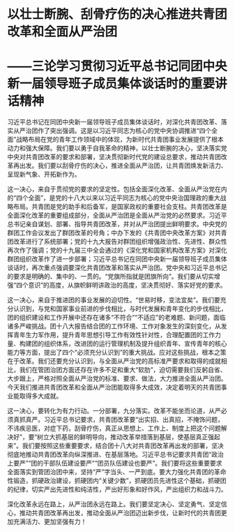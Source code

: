 # 以壮士断腕、刮骨疗伤的决心推进共青团改革和全面从严治团
# ——三论学习贯彻习近平总书记同团中央新一届领导班子成员集体谈话时的重要讲话精神

习近平总书记在同团中央新一届领导班子成员集体谈话时，对深化共青团改革、落实从严治团作了突出强调。这是以习近平同志为核心的党中央协调推进“四个全面”战略布局在党的青年工作领域中的体现，为新时代共青团事业发展提供了根本动力和强大保障。我们要以勇于自我革命的精神，以壮士断腕的决心，坚决落实党中央对共青团改革的要求和部署，坚决贯彻新时代党的建设总要求，推动共青团改革再出发。我们要以刮骨疗伤的决心，推进全面从严治团，让共青团焕发新活力、呈现新气象、开拓新作为。

这一决心，来自于贯彻党的要求的坚定性。包括全面深化改革、全面从严治党在内的“四个全面”，是党的十八大以来以习近平同志为核心的党中央治国理政的重大战略布局。共青团是党的助手和后备军，是国家政权的重要社会支柱。共青团改革是全面深化改革的重要组成部分，全面从严治团是全面从严治党的必然要求。习近平总书记亲自谋划、部署、指导共青团改革，并对从严治团提出鲜明要求。中央党的群团工作会议发出了群团改革的号角；中办下发的《共青团中央改革方案》对共青团改革进行了系统部署；党的十九大报告对群团组织增强政治性、先进性、群众性再次作了强调；党的十九届三中全会通过的《深化党和国家机构改革方案》对深化群团组织改革作了进一步部署；习近平总书记在同团中央新一届领导班子成员集体谈话时，再次重点强调要深化共青团改革和落实从严治团。党中央和习近平总书记的要求是明确的、集中的、一贯的。“党旗所指就是团旗所向”。我们要从切实增强“四个意识”的高度，从旗帜鲜明讲政治的高度，坚决贯彻好、落实好党的要求。

这一决心，来自于推进团的事业发展的迫切性。“世易时移，变法宜矣”。我们要充分认识到，与党和国家事业前进的步伐相比，与时代发展和青年变化的步伐相比，团的组织建设和工作开展中还存在诸多“不符合”“不适应”的老难题、新问题，面临诸多严峻挑战。团十八大报告结合团的工作环境、工作对象发生的深刻变化，从发挥青年生力军作用，提升青年思想引导工作有效性针对性，合理配置团的工作力量、构建团的组织体系，改进团的运行管理机制及提升组织青年、宣传青年的核心能力等方面，提出了四个“必须充分认识到”的重大挑战。应对这些挑战，根本之策在于改革。我们还要充分认识到，与全面从严治党的高标准严要求和取得的成就相比，我们在管团治团方面还存在许多不足和重大“软肋”，迫切需要我们反躬自省、大步跟上，严格对照全面从严治党的标准、要求、做法，大力推进全面从严治团。今天我们推进共青团改革和全面从严治团能取得多大成效，决定着明天的共青团事业能取得多大成就。

这一决心，要转化为有力行动。一分部署，九分落实。改革不能坐而论道，从严必须真抓真严。习近平总书记要求，共青团改革要“出实招、出真招，不掩饰问题，不讳疾忌医，对症下药，刮骨疗伤，真正从思想上、工作上、制度上把这个问题解决好”，要“树立大抓基层的鲜明导向，推动改革举措落到基层，使基层真正强起来”。我们要按照这些重要要求，结合团十八大对共青团改革再出发的部署，坚决彻底地推动共青团改革向纵深推进、在基层落地。习近平总书记要求共青团“政治上要严”“团的干部队伍建设要严”“团员队伍建设也要严”。我们要将这些重要要求全面落实到管团治团中来，坚持“严”字当头、一严到底。要大力强化共青团的革命性锻造，抓硬政治建设，抓硬团内“关键少数”，抓硬团员先进性这个基础，抓硬团的纪律，切实严出先进性和纯洁性，严出好形象和好作风，严出组织力和战斗力。

深化改革永远在路上，从严治团永远在路上。我们要坚定决心、坚定勇气、坚定信心，推动共青团改革再出发，推动全面从严治团迈出新步伐，让新时代的共青团更加充满活力、更加坚强有力！